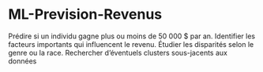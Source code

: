 # ML-Prevision-Revenus
Prédire si un individu gagne plus ou moins de 50 000 $ par an. Identifier les facteurs importants qui influencent le revenu. Étudier les disparités selon le genre ou la race. Rechercher d’éventuels clusters sous-jacents aux données
